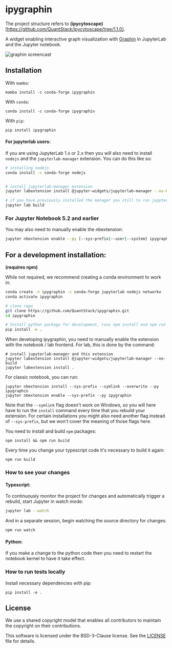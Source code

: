 # ipygraphin

The project structure refers to **(ipycytoscape)**[https://github.com/QuantStack/ipycytoscape/tree/1.1.0].

A widget enabling interactive graph visualization with [Graphin](https://github.com/antvis/Graphin) in JupyterLab and the Jupyter notebook.

![graphin screencast](https://gw.alipayobjects.com/mdn/rms_f8c6a0/afts/img/A*CZs5RIRVefoAAAAAAAAAAAAAARQnAQ)

## Installation

With `mamba`:

```
mamba install -c conda-forge ipygraphin
```

With `conda`:

```
conda install -c conda-forge ipygraphin
```

With `pip`:

```bash
pip install ipygraphin
```

#### For jupyterlab users:

If you are using JupyterLab 1.x or 2.x then you will also need to install `nodejs` and the `jupyterlab-manager` extension. You can do this like so:

```bash
# installing nodejs
conda install -c conda-forge nodejs


# install jupyterlab-manager extension
jupyter labextension install @jupyter-widgets/jupyterlab-manager --no-build

# if you have previously installed the manager you still to run jupyter lab build
jupyter lab build
```

### For Jupyter Notebook 5.2 and earlier

You may also need to manually enable the nbextension:

```bash
jupyter nbextension enable --py [--sys-prefix|--user|--system] ipygraphin
```

## For a development installation:

**(requires npm)**

While not required, we recommend creating a conda environment to work in:

```bash
conda create -n ipygraphin -c conda-forge jupyterlab nodejs networkx
conda activate ipygraphin

# clone repo
git clone https://github.com/QuantStack/ipygraphin.git
cd ipygraphin

# Install python package for development, runs npm install and npm run build
pip install -e .
```

When developing ipygraphin, you need to manually enable the extension with the
notebook / lab frontend. For lab, this is done by the command:

```
# install jupyterlab-manager and this extension
jupyter labextension install @jupyter-widgets/jupyterlab-manager --no-build
jupyter labextension install .
```

For classic notebook, you can run:

```
jupyter nbextension install --sys-prefix --symlink --overwrite --py ipygraphin
jupyter nbextension enable --sys-prefix --py ipygraphin
```

Note that the `--symlink` flag doesn't work on Windows, so you will here have to run
the `install` command every time that you rebuild your extension. For certain installations
you might also need another flag instead of `--sys-prefix`, but we won't cover the meaning
of those flags here.

You need to install and build `npm` packages:

```
npm install && npm run build
```

Every time you change your typescript code it's necessary to build it again:

```
npm run build
```

### How to see your changes

#### Typescript:

To continuously monitor the project for changes and automatically trigger a rebuild, start Jupyter in watch mode:

```bash
jupyter lab --watch
```

And in a separate session, begin watching the source directory for changes:

```bash
npm run watch
```

#### Python:

If you make a change to the python code then you need to restart the notebook kernel to have it take effect.

### How to run tests locally

Install necessary dependencies with pip:

```
pip install -e .
```

## License

We use a shared copyright model that enables all contributors to maintain the
copyright on their contributions.

This software is licensed under the BSD-3-Clause license. See the
[LICENSE](LICENSE) file for details.
